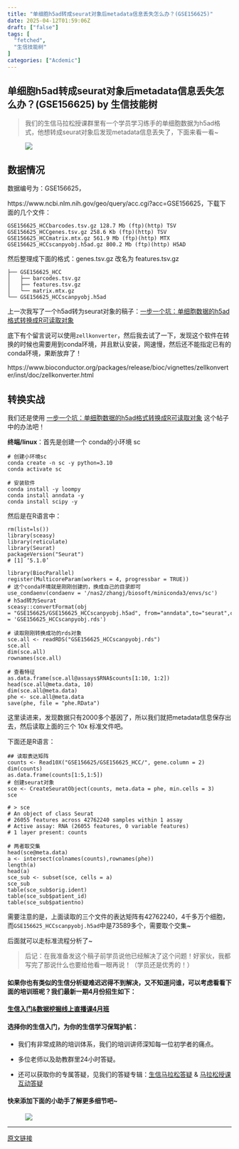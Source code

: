 ```yaml
---
title: "单细胞h5ad转成seurat对象后metadata信息丢失怎么办？(GSE156625)"
date: 2025-04-12T01:59:06Z
draft: ["false"]
tags: [
  "fetched",
  "生信技能树"
]
categories: ["Acdemic"]
---
```

单细胞h5ad转成seurat对象后metadata信息丢失怎么办？(GSE156625) by 生信技能树
------
<div><section data-tool="mdnice编辑器" data-website="https://www.mdnice.com"><blockquote><span></span><p><span leaf="">我们的生信马拉松授课群里有一个学员学习练手的单细胞数据为h5ad格式，<span textstyle="">他想转成seurat对象后发现metadata信息丢失了</span>，下面来看一看~</span></p></blockquote><figure data-tool="mdnice编辑器"><span leaf=""><img data-src="https://mmbiz.qpic.cn/mmbiz_png/cZNhZQ6j4wyGLUchgicAZqxXXMGj4GOFTZibZtibkRa8aYtp3aFU369hBL5S73xcEmrdtmpiaAfgGG16zZv0s9JzwQ/640?wx_fmt=png&amp;from=appmsg" data-ratio="0.3982589771490751" data-type="png" data-w="919" data-imgfileid="100056218" src="https://mmbiz.qpic.cn/mmbiz_png/cZNhZQ6j4wyGLUchgicAZqxXXMGj4GOFTZibZtibkRa8aYtp3aFU369hBL5S73xcEmrdtmpiaAfgGG16zZv0s9JzwQ/640?wx_fmt=png&amp;from=appmsg"></span></figure><h2 data-tool="mdnice编辑器"><span></span><span><span leaf="">数据情况</span></span><span></span></h2><p data-tool="mdnice编辑器"><span leaf="">数据编号为：GSE156625，</span></p><p data-tool="mdnice编辑器"><span leaf="">https://www.ncbi.nlm.nih.gov/geo/query/acc.cgi?acc=GSE156625，下载下面的几个文件：</span></p><pre data-tool="mdnice编辑器"><span data-cacheurl="" data-remoteid=""></span><code><span leaf="">GSE156625_HCCbarcodes.tsv.gz 128.7 Mb (ftp)(http) TSV</span><span leaf=""><br></span><span leaf="">GSE156625_HCCgenes.tsv.gz 258.6 Kb (ftp)(http) TSV</span><span leaf=""><br></span><span leaf="">GSE156625_HCCmatrix.mtx.gz 561.9 Mb (ftp)(http) MTX</span><span leaf=""><br></span><span leaf="">GSE156625_HCCscanpyobj.h5ad.gz 800.2 Mb (ftp)(http) H5AD</span><span leaf=""><br></span></code></pre><p data-tool="mdnice编辑器"><span leaf="">然后整理成下面的格式：<span textstyle="">genes.tsv.gz 改名为 features.tsv.gz</span></span></p><pre data-tool="mdnice编辑器"><span data-cacheurl="" data-remoteid=""></span><code><span leaf="">├── GSE156625_HCC</span><span leaf=""><br></span><span leaf="">│   ├── barcodes.tsv.gz</span><span leaf=""><br></span><span leaf="">│   ├── features.tsv.gz</span><span leaf=""><br></span><span leaf="">│   └── matrix.mtx.gz</span><span leaf=""><br></span><span leaf="">└── GSE156625_HCCscanpyobj.h5ad</span><span leaf=""><br></span></code></pre><p data-tool="mdnice编辑器"><span leaf="">上一次我写了一个h5ad转为seurat对象的稿子：</span><a href="https://mp.weixin.qq.com/s?__biz=MzAxMDkxODM1Ng==&amp;mid=2247538661&amp;idx=1&amp;sn=0498c055ece839ff0ceca55b47a942cb&amp;scene=21#wechat_redirect"><span leaf="">一步一个坑：单细胞数据的h5ad格式转换成R可读取对象</span></a></p><p data-tool="mdnice编辑器"><span leaf="">底下有个留言说可以使用</span><code><span leaf="">zellkonverter</span></code><span leaf="">，然后我去试了一下，<span textstyle="">发现这个软件在转换的时候也需要用到conda环境，并且默认安装，网速慢，然后还不能指定已有的conda环境，果断放弃了！</span></span></p><p data-tool="mdnice编辑器"><span leaf="">https://www.bioconductor.org/packages/release/bioc/vignettes/zellkonverter/inst/doc/zellkonverter.html</span></p><h2 data-tool="mdnice编辑器"><span></span><span><span leaf="">转换实战</span></span><span></span></h2><p data-tool="mdnice编辑器"><span leaf="">我们还是使用 </span><a href="https://mp.weixin.qq.com/s?__biz=MzAxMDkxODM1Ng==&amp;mid=2247538661&amp;idx=1&amp;sn=0498c055ece839ff0ceca55b47a942cb&amp;scene=21#wechat_redirect"><span leaf="">一步一个坑：单细胞数据的h5ad格式转换成R可读取对象</span></a><span leaf=""> 这个帖子中的办法吧！</span></p><p data-tool="mdnice编辑器"><strong><span leaf="">终端/linux</span></strong><span leaf="">：首先是创建一个 conda的小环境 sc</span></p><pre data-tool="mdnice编辑器"><span data-cacheurl="" data-remoteid=""></span><code><span><span leaf=""># 创建小环境sc</span></span><span leaf=""><br></span><span leaf="">conda create -n sc -y python=3.10</span><span leaf=""><br></span><span leaf="">conda activate sc</span><span leaf=""><br></span><span leaf=""><br></span><span><span leaf=""># 安装软件</span></span><span leaf=""><br></span><span leaf="">conda install -y loompy</span><span leaf=""><br></span><span leaf="">conda install anndata -y</span><span leaf=""><br></span><span leaf="">conda install scipy -y</span><span leaf=""><br></span></code></pre><p data-tool="mdnice编辑器"><span leaf="">然后是在R语言中：</span></p><pre data-tool="mdnice编辑器"><span data-cacheurl="" data-remoteid=""></span><code><span leaf="">rm(list=ls())</span><span leaf=""><br></span><span leaf="">library(sceasy)</span><span leaf=""><br></span><span leaf="">library(reticulate)</span><span leaf=""><br></span><span leaf="">library(Seurat)</span><span leaf=""><br></span><span leaf="">packageVersion(</span><span><span leaf="">"Seurat"</span></span><span leaf="">)</span><span leaf=""><br></span><span><span leaf=""># [1] ‘5.1.0’</span></span><span leaf=""><br></span><span leaf=""><br></span><span leaf="">library(BiocParallel)</span><span leaf=""><br></span><span leaf="">register(MulticoreParam(workers = </span><span><span leaf="">4</span></span><span leaf="">, progressbar = TRUE)) </span><span leaf=""><br></span><span><span leaf=""># 这个conda环境就是刚刚创建的，换成自己的目录即可</span></span><span leaf=""><br></span><span leaf="">use_condaenv(condaenv = </span><span><span leaf="">'/nas2/zhangj/biosoft/miniconda3/envs/sc'</span></span><span leaf="">)</span><span leaf=""><br></span><span><span leaf=""># h5ad转为Seurat</span></span><span leaf=""><br></span><span leaf="">sceasy::convertFormat(obj = </span><span><span leaf="">"GSE156625/GSE156625_HCCscanpyobj.h5ad"</span></span><span leaf="">, </span><span><span leaf="">from</span></span><span leaf="">=</span><span><span leaf="">"anndata"</span></span><span leaf="">,to=</span><span><span leaf="">"seurat"</span></span><span leaf="">,outFile = </span><span><span leaf="">'GSE156625_HCCscanpyobj.rds'</span></span><span leaf="">)</span><span leaf=""><br></span><span leaf=""><br></span><span><span leaf=""># 读取刚刚转换成功的rds对象</span></span><span leaf=""><br></span><span leaf="">sce.all &lt;- readRDS(</span><span><span leaf="">"GSE156625_HCCscanpyobj.rds"</span></span><span leaf="">)</span><span leaf=""><br></span><span leaf="">sce.all</span><span leaf=""><br></span><span leaf="">dim(sce.all)</span><span leaf=""><br></span><span leaf="">rownames(sce.all)</span><span leaf=""><br></span><span leaf=""><br></span><span><span leaf=""># 查看特征</span></span><span leaf=""><br></span><span><span leaf="">as</span></span><span leaf="">.data.frame(sce.all@assays$RNA$counts[</span><span><span leaf="">1</span></span><span leaf="">:</span><span><span leaf="">10</span></span><span leaf="">, </span><span><span leaf="">1</span></span><span leaf="">:</span><span><span leaf="">2</span></span><span leaf="">])</span><span leaf=""><br></span><span leaf="">head(sce.all@meta.data, </span><span><span leaf="">10</span></span><span leaf="">)</span><span leaf=""><br></span><span leaf="">dim(sce.all@meta.data)</span><span leaf=""><br></span><span leaf="">phe &lt;- sce.all@meta.data</span><span leaf=""><br></span><span leaf="">save(phe, file = </span><span><span leaf="">"phe.RData"</span></span><span leaf="">)</span><span leaf=""><br></span></code></pre><p data-tool="mdnice编辑器"><span leaf="">这里读进来，发现数据只有2000多个基因了，所以我们就把metadata信息保存出去，然后读取上面的三个 10x 标准文件吧。</span></p><p data-tool="mdnice编辑器"><span leaf="">下面还是R语言：</span></p><pre data-tool="mdnice编辑器"><span data-cacheurl="" data-remoteid=""></span><code><span><span leaf="">## 读取表达矩阵</span></span><span leaf=""><br></span><span leaf="">counts &lt;- Read10X(</span><span><span leaf="">"GSE156625/GSE156625_HCC/"</span></span><span leaf="">, gene.column = 2)</span><span leaf=""><br></span><span leaf="">dim(counts)</span><span leaf=""><br></span><span leaf="">as.data.frame(counts[1:5,1:5])</span><span leaf=""><br></span><span><span leaf=""># 创建seurat对象</span></span><span leaf=""><br></span><span leaf="">sce &lt;- CreateSeuratObject(counts, meta.data = phe, min.cells = 3)</span><span leaf=""><br></span><span leaf="">sce</span><span leaf=""><br></span><span leaf=""><br></span><span><span leaf=""># &gt; sce</span></span><span leaf=""><br></span><span><span leaf=""># An object of class Seurat </span></span><span leaf=""><br></span><span><span leaf=""># 26055 features across 42762240 samples within 1 assay </span></span><span leaf=""><br></span><span><span leaf=""># Active assay: RNA (26055 features, 0 variable features)</span></span><span leaf=""><br></span><span><span leaf=""># 1 layer present: counts</span></span><span leaf=""><br></span><span leaf=""><br></span><span><span leaf=""># 两者取交集</span></span><span leaf=""><br></span><span leaf="">head(sce@meta.data)</span><span leaf=""><br></span><span leaf="">a &lt;- intersect(colnames(counts),rownames(phe))</span><span leaf=""><br></span><span leaf="">length(a)</span><span leaf=""><br></span><span leaf="">head(a)</span><span leaf=""><br></span><span leaf="">sce_sub &lt;- subset(sce, cells = a)</span><span leaf=""><br></span><span leaf="">sce_sub</span><span leaf=""><br></span><span leaf="">table(sce_sub</span><span><span leaf="">$orig</span></span><span leaf="">.ident)</span><span leaf=""><br></span><span leaf="">table(sce_sub</span><span><span leaf="">$patient_id</span></span><span leaf="">)</span><span leaf=""><br></span><span leaf="">table(sce_sub</span><span><span leaf="">$patientno</span></span><span leaf="">)</span><span leaf=""><br></span></code></pre><p data-tool="mdnice编辑器"><span leaf="">需要注意的是，上面读取的三个文件的表达矩阵有42762240，4千多万个细胞，而</span><code><span leaf="">GSE156625_HCCscanpyobj.h5ad</span></code><span leaf="">中是73589多个，需要取个交集~</span></p><p data-tool="mdnice编辑器"><span leaf="">后面就可以走标准流程分析了~</span></p><blockquote><span></span><p><span leaf="">后记：在我准备发这个稿子前学员说他已经解决了这个问题！好家伙，我都写完了那说什么也要给他看一眼再说！（学员还是优秀的！）</span></p></blockquote><h4 data-tool="mdnice编辑器"><span></span><span><span leaf="">如果你也有类似的生信分析疑难迟迟得不到解决，又不知道问谁，可以考虑看看下面的培训班呢？我们最新一期4月份招生如下：</span></span><span></span></h4><h4 data-tool="mdnice编辑器"><span></span><span><a href="https://mp.weixin.qq.com/s?__biz=MzAxMDkxODM1Ng==&amp;mid=2247539788&amp;idx=1&amp;sn=62a09c7af6373658bf81c149eb0b4026&amp;scene=21#wechat_redirect"><span leaf="">生信入门&amp;数据挖掘线上直播课4月班</span></a></span><span></span></h4><h4 data-tool="mdnice编辑器"><span></span><span><span leaf="">选择你的生信入门，为你的生信学习保驾护航：</span></span><span></span></h4><ul><li><section><p><span leaf="">我们有非常成熟的培训体系，我们的培训讲师深知每一位初学者的痛点。</span></p></section></li><li><section><p><span leaf="">多位老师以及助教群里24小时答疑。</span></p></section></li><li><section><p><span leaf="">还可以获取你的专属答疑，见我们的答疑专辑：</span><a href="https://mp.weixin.qq.com/mp/appmsgalbum?__biz=MzAxMDkxODM1Ng==&amp;action=getalbum&amp;album_id=3690970204957147140&amp;scene=173&amp;subscene=&amp;sessionid=1742299252&amp;enterid=0&amp;from_msgid=2247539626&amp;from_itemidx=3&amp;count=3&amp;nolastread=1#wechat_redirect"><span leaf="">生信马拉松答疑</span></a><span leaf=""> &amp; </span><a href="https://mp.weixin.qq.com/mp/appmsgalbum?__biz=MzAxMDkxODM1Ng==&amp;action=getalbum&amp;album_id=3398473750701146113&amp;scene=173&amp;subscene=207&amp;sessionid=1742386988&amp;enterid=1742386993&amp;from_msgid=2247539218&amp;from_itemidx=1&amp;count=3&amp;nolastread=1#wechat_redirect"><span leaf="">马拉松授课互动答疑</span></a></p></section></li></ul><h4 data-tool="mdnice编辑器"><span></span><span><span leaf="">快来添加下面的小助手了解更多细节吧~</span></span><span></span></h4><figure data-tool="mdnice编辑器"><span leaf=""><img data-src="https://mmbiz.qpic.cn/mmbiz_png/cZNhZQ6j4wyGLUchgicAZqxXXMGj4GOFTM7K4N8SEWNLBzwIO9FkmV1dUTwbPh4J0Cp762hd6UiaWXWatPterMYA/640?wx_fmt=png&amp;from=appmsg" data-ratio="0.5447284345047924" data-type="png" data-w="626" data-imgfileid="100056217" src="https://mmbiz.qpic.cn/mmbiz_png/cZNhZQ6j4wyGLUchgicAZqxXXMGj4GOFTM7K4N8SEWNLBzwIO9FkmV1dUTwbPh4J0Cp762hd6UiaWXWatPterMYA/640?wx_fmt=png&amp;from=appmsg"></span></figure></section><p><mp-style-type data-value="3"></mp-style-type></p></div>  
<hr>
<a href="https://mp.weixin.qq.com/s/4aUR1VE8g378_Gm2Wvz-jg",target="_blank" rel="noopener noreferrer">原文链接</a>
